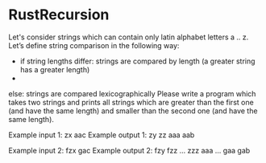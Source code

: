 # RustRecursion

Let's consider strings which can contain only latin alphabet letters a .. z.
Let’s define string comparison in the following way:
- if string lengths differ: strings are compared by length (a greater string has a greater length)
- 
else: strings are compared lexicographically
Please write a program which takes two strings and prints all strings which are greater than the first one (and have the same length) and smaller than the second one (and have the same length).

Example input 1:
zx aac
Example output 1:
zy
zz
aaa
aab

Example input 2:
fzx gac
Example output 2:
fzy
fzz
…
zzz
aaa
…
gaa
gab


